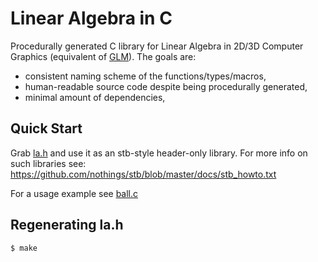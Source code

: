 # Linear Algebra in C

Procedurally generated C library for Linear Algebra in 2D/3D Computer Graphics (equivalent of [GLM](https://github.com/g-truc/glm)). The goals are:
- consistent naming scheme of the functions/types/macros,
- human-readable source code despite being procedurally generated,
- minimal amount of dependencies,

## Quick Start

Grab [la.h](./la.h) and use it as an stb-style header-only library. For more info on such libraries see: https://github.com/nothings/stb/blob/master/docs/stb_howto.txt

For a usage example see [ball.c](./ball.c)

## Regenerating la.h

```console
$ make
```
